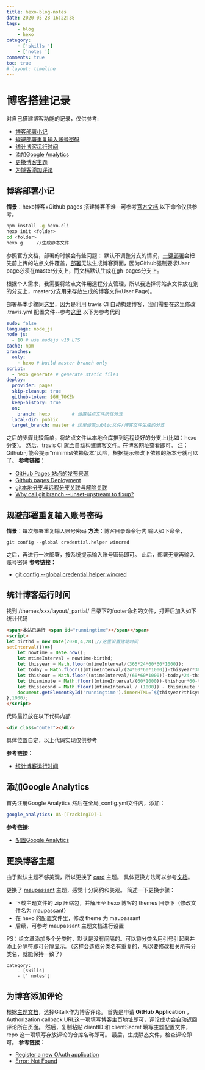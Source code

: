 ```yaml
---
title: hexo-blog-notes
date: 2020-05-28 16:22:38
tags:
    - blog
    - hexo
category:
    - ['skills ']
    - ['notes ']
comments: true
toc: true
# layout: timeline
---
```

# 博客搭建记录
<!--more-->
对自己搭建博客功能的记录，仅供参考:

- [博客部署小记](#blogstart)
- [规避部署重复输入账号密码](#avoidpwd)
- [统计博客运行时间](#runtime)
- [添加Google Analytics](#ga)
- [更换博客主题](#changetheme)
- [为博客添加评论](#addcomment)

## <a id="blogstart"></a>博客部署小记
**情景**：hexo博客+Github pages
搭建博客不难--可参考[官方文档](https://hexo.io/zh-cn/docs/),以下命令仅供参考。
```bash
npm install -g hexo-cli
hexo init <folder>
cd <folder>
hexo g     //生成静态文件
```
参照官方文档，部署的时候会有些问题：
默认不调整分支的情况，[一键部署](https://hexo.io/zh-cn/docs/one-command-deployment)会把先前上传的站点文件覆盖，[部署](https://hexo.io/zh-cn/docs/github-pages)无法生成博客页面，因为Github强制要求User page必须在master分支上，而文档默认生成在gh-pages分支上。

根据个人需求，我需要将站点文件用远程分支管理，所以我选择将站点文件放在别的分支上，master分支用来存放生成的博客文件(User Page)。

部署基本步骤同[这里](https://hexo.io/zh-cn/docs/github-pages)，因为是利用 travis CI 自动构建博客，我们需要在这里修改 .travis.yml 配置文件--参考[这里](https://docs.travis-ci.com/user/deployment/pages/)
以下为参考代码
```yml
sudo: false
language: node_js
node_js:
  - 10 # use nodejs v10 LTS
cache: npm
branches:
  only:
    - hexo # build master branch only
script:
  - hexo generate # generate static files
deploy:
  provider: pages
  skip-cleanup: true
  github-token: $GH_TOKEN
  keep-history: true
  on:
    branch: hexo        # 设置站点文件所在分支
  local-dir: public
  target_branch: master # 这里设置public文件/博客文件生成的分支
```
之后的步骤比较简单，将站点文件从本地仓库推到远程设好的分支上(比如：hexo分支)。
然后，travis CI 就会自动构建博客文件。在博客网址查看即可。
注：Github可能会提示“minimist依赖版本”风险，根据提示修改下依赖的版本号就可以了。
**参考链接**：
- [GitHub Pages 站点的发布来源](https://help.github.com/cn/github/working-with-github-pages/about-github-pages)
- [Github pages Deployment](https://docs.travis-ci.com/user/deployment/pages/)
- [git本地分支与远程分支关联与解除关联](https://www.jianshu.com/p/526eb3eec83e)
- [Why call git branch --unset-upstream to fixup?](https://stackoverflow.com/questions/21609781/why-call-git-branch-unset-upstream-to-fixup)


## <a id="avoidpwd"></a>规避部署重复输入账号密码
**情景**：每次部署重复输入账号密码
**方法**：博客目录命令行内 输入如下命令，
```git
git config --global credential.helper wincred
```
之后，再进行一次部署，按系统提示输入账号密码即可。
此后，部署无需再输入账号密码
**参考链接：**
 - [git config --global credential.helper wincred](https://stackoverflow.com/questions/38333752/trying-to-understand-wincred-with-git-for-windows-confused)

## <a id="runtime"></a>统计博客运行时间
找到 /themes/xxx/layout/_partial/ 目录下的footer命名的文件，打开后加入如下统计代码
```html
<span>本站已运行 <span id="runningtime"></span></span>
<script>
let birthd = new Date(2020,4,28);//这里设置建站时间
setInterval(()=>{
    let nowtime = Date.now();
    let mtimeInterval = nowtime-birthd;
    let thisyear = Math.floor(mtimeInterval/(365*24*60*60*1000));
    let today = Math.floor(((mtimeInterval/(24*60*60*1000))-thisyear*365));
    let thishour = Math.floor((mtimeInterval/(60*60*1000))-today*24-thisyear*365*24);
    let thisminute = Math.floor((mtimeInterval/(60*1000))-thishour*60-today*24*60-thisyear*365*24*60);
    let thissecond = Math.floor((mtimeInterval / (1000)) - thisminute * 60 - thishour * 60*60 - today * 24 * 60*60 - thisyear * 365 * 24 * 60*60);
    document.getElementById('runningtime').innerHTML=`${thisyear?thisyear+'年':''}${today}天${thishour}小时${thisminute}分钟${thissecond}秒`;
},1000);
</script>
```
代码最好放在以下代码内部
```html
<div class="outer"></div>
```
具体位置自定，以上代码实现仅供参考

**参考链接：**
- [统计博客运行时间](https://www.bingyublog.com/2019/02/20/hexo%E5%A2%9E%E5%8A%A0%E7%BD%91%E7%AB%99%E8%BF%90%E8%A1%8C%E6%97%B6%E9%97%B4%E7%BB%9F%E8%AE%A1/)

## <a id="ga"></a>添加Google Analytics
首先注册Google Analytics,然后在全局_config.yml文件内，添加：
```yml
google_analytics: UA-[TrackingID]-1
```
**参考链接:**
- [配置Google Analytics](http://wanderyt.github.io/2015/07/13/Apply-theme-and-other-features-in-Hexo/)

## <a id="#changetheme"></a>更换博客主题
由于默认主题不够美观，所以更换了 [card](https://github.com/ChrAlpha/hexo-theme-cards) 主题。
具体更换方法可以参考[文档](https://theme-cards.ichr.me/start/)。

更换了 [maupassant](https://github.com/tufu9441/maupassant-hexo) 主题，感觉十分简约和美观。
简述一下更换步骤：
- 下载主题文件的 zip 压缩包，并解压至 hexo 博客的 themes 目录下（修改文件名为 maupassant）
- 在 hexo 的配置文件里，修改 theme 为 maupassant
- 后续，可参考 maupassant 主题文档进行设置

PS：给文章添加多个分类时，默认是没有间隔的。可以将分类名用引号引起来并添上分隔符即可分隔显示。（这样会造成分类名有重复的，所以要修改相关所有分类名，就能保持一致了）
```
category:
    - [skills]
    - [' notes']
```

## <a id="#addcomment"></a>为博客添加评论
根据[主题文档](https://theme-cards.ichr.me/third-party/#Gitalk)，选择Gitalk作为博客评论。
首先是申请 **GitHub Application** ，
Authorization callback URL这一项填写博客主页地址即可，评论成功会自动返回评论所在页面。
然后，复制粘贴 clientID 和 clientSecret 填写主题配置文件，repo 这一项填写存放评论的仓库名称即可。
最后，生成静态文件，检查评论即可。
**参考链接：**
- [Register a new OAuth application](https://auth0.com/docs/connections/social/github)
- [Error: Not Found](https://github.com/gitalk/gitalk/issues/98)